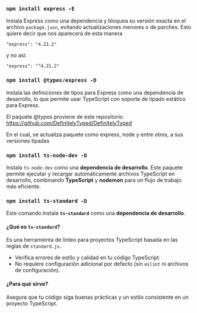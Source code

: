 ### `npm install express -E`

Instala Express como una dependencia y bloquea su versión exacta en el archivo `package.json`, evitando actualizaciones menores o de parches.
Esto quiere decir que nos aparecerá de esta manera 

```
"express": "4.21.2"
```
y no asi: 
```
"express": "^4.21.2"
```

### `npm install @types/express -D`
Instala las definiciones de tipos para Express como una dependencia de desarrollo, lo que permite usar TypeScript con soporte de tipado estático para Express.

El paquete @types proviene de este repositorio: 
https://github.com/DefinitelyTyped/DefinitelyTyped

En el cual, se actualiza paquete como express, node y entre otros, a sus versiones tipadas


### `npm install ts-node-dev -D`

Instala `ts-node-dev` como una **dependencia de desarrollo**. Este paquete permite ejecutar y recargar automáticamente archivos TypeScript en desarrollo, combinando **TypeScript** y **nodemon** para un flujo de trabajo más eficiente.

### `npm install ts-standard -D`

Este comando instala **`ts-standard`** como una **dependencia de desarrollo**.

#### ¿Qué es `ts-standard`?

Es una herramienta de linteo para proyectos TypeScript basada en las reglas de `standard.js`.

-   Verifica errores de estilo y calidad en tu código TypeScript.
-   No requiere configuración adicional por defecto (sin `eslint` ni archivos de configuración).

#### ¿Para qué sirve?

Asegura que tu código siga buenas prácticas y un estilo consistente en un proyecto TypeScript.